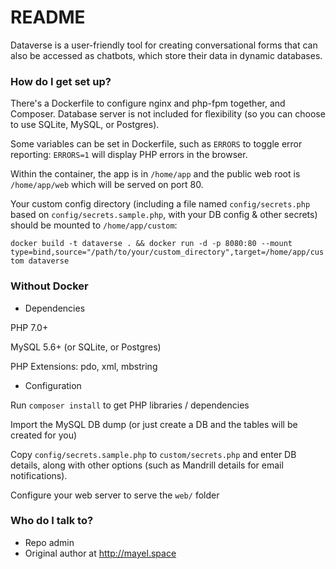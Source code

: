 # README #

Dataverse is a user-friendly tool for creating conversational forms that can also be accessed as chatbots, which store their data in dynamic databases.


### How do I get set up? ###

There's a Dockerfile to configure nginx and php-fpm together, and Composer. Database server is not included for flexibility (so you can choose to use SQLite, MySQL, or Postgres).

Some variables can be set in Dockerfile, such as `ERRORS` to toggle error reporting: `ERRORS=1` will display PHP errors in the browser.

Within the container, the app is in `/home/app` and the public web root is `/home/app/web` which will be served on port 80.

Your custom config directory (including a file named `config/secrets.php` based on `config/secrets.sample.php`, with your DB config & other secrets) should be mounted to `/home/app/custom`:

  `docker build -t dataverse . && docker run -d -p 8080:80 --mount type=bind,source="/path/to/your/custom_directory",target=/home/app/custom dataverse`



### Without Docker ###

* Dependencies

PHP 7.0+

MySQL 5.6+ (or SQLite, or Postgres)

PHP Extensions: pdo, xml, mbstring

* Configuration

Run `composer install` to get PHP libraries / dependencies

Import the MySQL DB dump (or just create a DB and the tables will be created for you)

Copy `config/secrets.sample.php` to `custom/secrets.php` and enter DB details, along with other options (such as Mandrill details for email notifications).

Configure your web server to serve the `web/` folder


### Who do I talk to? ###

* Repo admin
* Original author at http://mayel.space
